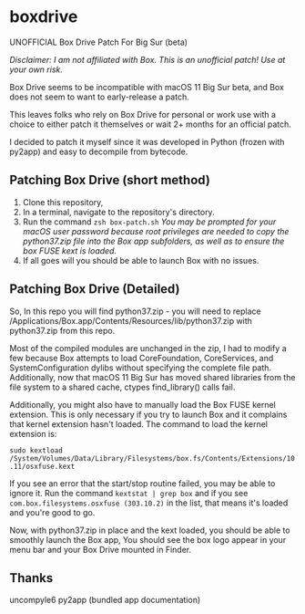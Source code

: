# boxdrive
UNOFFICIAL Box Drive Patch For Big Sur (beta)

_Disclaimer: I am not affiliated with Box. This is an unofficial patch! Use at your own risk._

Box Drive seems to be incompatible with macOS 11 Big Sur beta, and Box does not seem to want to early-release a patch.

This leaves folks who rely on Box Drive for personal or work use with a choice to either patch it themselves or wait 2+ months for an official patch. 

I decided to patch it myself since it was developed in Python (frozen with py2app) and easy to decompile from bytecode.


## Patching Box Drive (short method)
 1. Clone this repository, 
 2. In a terminal, navigate to the repository's directory.
 3. Run the command `zsh box-patch.sh` _You may be prompted for your macOS user password because root privileges are needed to copy the python37.zip file into the Box app subfolders, as well as to ensure the box FUSE kext is loaded._
 4. If all goes will you should be able to launch Box with no issues. 


## Patching Box Drive (Detailed)
So, In this repo you will find python37.zip - you will need to replace /Applications/Box.app/Contents/Resources/lib/python37.zip with python37.zip from this repo.

Most of the compiled modules are unchanged in the zip, I had to modify a few because Box attempts to load CoreFoundation, CoreServices, and SystemConfiguration dylibs without specifying the complete file path. Additionally, now that macOS 11 Big Sur has moved shared libraries from the file system to a shared cache, ctypes find_library() calls fail.

Additionally, you might also have to manually load the Box FUSE kernel extension. This is only necessary if you try to launch Box and it complains that kernel extension hasn't loaded. The command to load the kernel extension is:

`sudo kextload /System/Volumes/Data/Library/Filesystems/box.fs/Contents/Extensions/10.11/osxfuse.kext`

If you see an error that the start/stop routine failed, you may be able to ignore it. Run the command `kextstat | grep box` and if you see `com.box.filesystems.osxfuse (303.10.2)` in the list, that means it's loaded and you're good to go.

Now, with python37.zip in place and the kext loaded, you should be able to smoothly launch the Box app, You should see the box logo appear in your menu bar and your Box Drive mounted in Finder.


## Thanks
uncompyle6
py2app (bundled app documentation)
